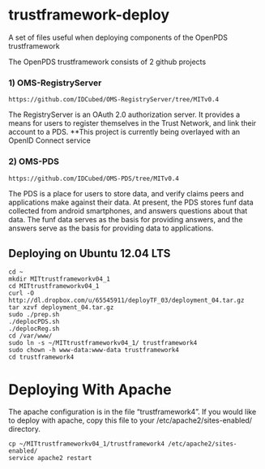 trustframework-deploy
=====================

A set of files useful when deploying components of the OpenPDS trustframework


The OpenPDS trustframework consists of 2 github projects

### 1) OMS-RegistryServer 
	https://github.com/IDCubed/OMS-RegistryServer/tree/MITv0.4
The RegistryServer is an OAuth 2.0 authorization server.  It provides a means for users to register themselves in the Trust Network, and link their account to a PDS.  **This project is currently being overlayed with an OpenID Connect service
  
### 2) OMS-PDS 
	https://github.com/IDCubed/OMS-PDS/tree/MITv0.4
The PDS is a place for users to store data, and verify claims peers and applications make against their data.  At present, the PDS stores funf data collected from android smartphones, and answers questions about that data.  The funf data serves as the basis for providing answers, and the answers serve as the basis for providing data to applications.


## Deploying on Ubuntu 12.04 LTS

	cd ~
	mkdir MITtrustframeworkv04_1
	cd MITtrustframeworkv04_1
	curl -O http://dl.dropbox.com/u/65545911/deployTF_03/deployment_04.tar.gz
	tar xzvf deployment_04.tar.gz
	sudo ./prep.sh
	./deplocPDS.sh
	./deplocReg.sh
	cd /var/www/
	sudo ln -s ~/MITtrustframeworkv04_1/ trustframework4
	sudo chown -h www-data:www-data trustframework4
	cd trustframework4


# Deploying With Apache
The apache configuration is in the file “trustframework4”.  If you would like to deploy with apache, copy this file to your /etc/apache2/sites-enabled/ directory.

	cp ~/MITtrustframeworkv04_1/trustframework4 /etc/apache2/sites-enabled/
	service apache2 restart
